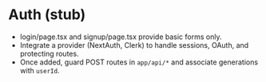 # Auth (stub)

- login/page.tsx and signup/page.tsx provide basic forms only.
- Integrate a provider (NextAuth, Clerk) to handle sessions, OAuth, and protecting routes.
- Once added, guard POST routes in `app/api/*` and associate generations with `userId`.
